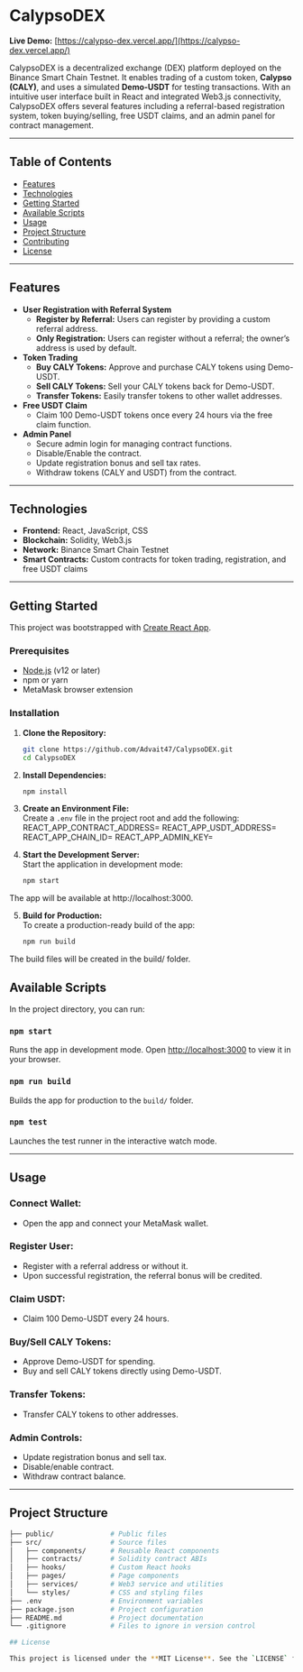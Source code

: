 # CalypsoDEX

**Live Demo:** [https://calypso-dex.vercel.app/](https://calypso-dex.vercel.app/)

CalypsoDEX is a decentralized exchange (DEX) platform deployed on the Binance Smart Chain Testnet. It enables trading of a custom token, **Calypso (CALY)**, and uses a simulated **Demo-USDT** for testing transactions. With an intuitive user interface built in React and integrated Web3.js connectivity, CalypsoDEX offers several features including a referral-based registration system, token buying/selling, free USDT claims, and an admin panel for contract management.

---

## Table of Contents

- [Features](#features)
- [Technologies](#technologies)
- [Getting Started](#getting-started)
- [Available Scripts](#available-scripts)
- [Usage](#usage)
- [Project Structure](#project-structure)
- [Contributing](#contributing)
- [License](#license)

---

## Features

- **User Registration with Referral System**
  - **Register by Referral:** Users can register by providing a custom referral address.
  - **Only Registration:** Users can register without a referral; the owner’s address is used by default.
- **Token Trading**
  - **Buy CALY Tokens:** Approve and purchase CALY tokens using Demo-USDT.
  - **Sell CALY Tokens:** Sell your CALY tokens back for Demo-USDT.
  - **Transfer Tokens:** Easily transfer tokens to other wallet addresses.
- **Free USDT Claim**
  - Claim 100 Demo-USDT tokens once every 24 hours via the free claim function.
- **Admin Panel**
  - Secure admin login for managing contract functions.
  - Disable/Enable the contract.
  - Update registration bonus and sell tax rates.
  - Withdraw tokens (CALY and USDT) from the contract.

---

## Technologies

- **Frontend:** React, JavaScript, CSS
- **Blockchain:** Solidity, Web3.js
- **Network:** Binance Smart Chain Testnet
- **Smart Contracts:** Custom contracts for token trading, registration, and free USDT claims

---

## Getting Started

This project was bootstrapped with [Create React App](https://github.com/facebook/create-react-app).

### Prerequisites

- [Node.js](https://nodejs.org/) (v12 or later)
- npm or yarn
- MetaMask browser extension

### Installation

1. **Clone the Repository:**

   ```bash
   git clone https://github.com/Advait47/CalypsoDEX.git
   cd CalypsoDEX

2. **Install Dependencies:**

   ```bash
   npm install

3. **Create an Environment File:**  
   Create a `.env` file in the project root and add the following:
   REACT_APP_CONTRACT_ADDRESS=<Your Contract Address>
   REACT_APP_USDT_ADDRESS=<Demo USDT Address>
   REACT_APP_CHAIN_ID=<BSC Testnet Chain ID>
   REACT_APP_ADMIN_KEY=<Admin Private Key>

4. **Start the Development Server:**  
   Start the application in development mode:

   ```bash
   npm start

  The app will be available at http://localhost:3000.

5. **Build for Production:**  
   To create a production-ready build of the app:

   ```bash
   npm run build
The build files will be created in the build/ folder.

## Available Scripts

In the project directory, you can run:

### `npm start`
Runs the app in development mode. Open [http://localhost:3000](http://localhost:3000) to view it in your browser.

### `npm run build`
Builds the app for production to the `build/` folder.

### `npm test`
Launches the test runner in the interactive watch mode.

---

## Usage

### **Connect Wallet:**
- Open the app and connect your MetaMask wallet.

### **Register User:**
- Register with a referral address or without it.  
- Upon successful registration, the referral bonus will be credited.

### **Claim USDT:**
- Claim 100 Demo-USDT every 24 hours.

### **Buy/Sell CALY Tokens:**
- Approve Demo-USDT for spending.  
- Buy and sell CALY tokens directly using Demo-USDT.

### **Transfer Tokens:**
- Transfer CALY tokens to other addresses.

### **Admin Controls:**
- Update registration bonus and sell tax.  
- Disable/enable contract.  
- Withdraw contract balance.

---

## Project Structure

```bash
├── public/              # Public files
├── src/                 # Source files
│   ├── components/      # Reusable React components
│   ├── contracts/       # Solidity contract ABIs
│   ├── hooks/           # Custom React hooks
│   ├── pages/           # Page components
│   ├── services/        # Web3 service and utilities
│   └── styles/          # CSS and styling files
├── .env                 # Environment variables
├── package.json         # Project configuration
├── README.md            # Project documentation
└── .gitignore           # Files to ignore in version control

## License

This project is licensed under the **MIT License**. See the `LICENSE` file for details.
